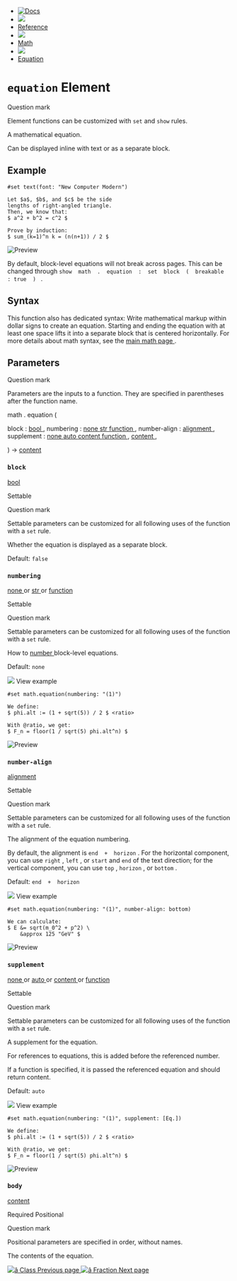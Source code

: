   * [ ![Docs](/assets/icons/16-docs-dark.svg) ](/docs)
  * ![](/assets/icons/16-arrow-right.svg)
  * [ Reference ](/docs/reference/)
  * ![](/assets/icons/16-arrow-right.svg)
  * [ Math ](/docs/reference/math/)
  * ![](/assets/icons/16-arrow-right.svg)
  * [ Equation ](/docs/reference/math/equation/)

#  ` equation ` Element

Question mark

Element functions can be customized with ` set ` and  ` show ` rules.

A mathematical equation.

Can be displayed inline with text or as a separate block.

##  Example

    
    
    #set text(font: "New Computer Modern")
    
    Let $a$, $b$, and $c$ be the side
    lengths of right-angled triangle.
    Then, we know that:
    $ a^2 + b^2 = c^2 $
    
    Prove by induction:
    $ sum_(k=1)^n k = (n(n+1)) / 2 $
    

![Preview](/assets/docs/JtxOgQArvspfmmStl8-3_gAAAAAAAAAA.png)

By default, block-level equations will not break across pages. This can be
changed through ` show  math  .  equation  :  set  block  (  breakable  :
true  )  ` .

##  Syntax

This function also has dedicated syntax: Write mathematical markup within
dollar signs to create an equation. Starting and ending the equation with at
least one space lifts it into a separate block that is centered horizontally.
For more details about math syntax, see the [ main math page
](/docs/reference/math/) .

##  Parameters

Question mark

Parameters are the inputs to a function. They are specified in parentheses
after the function name.

math  .  equation  (

block  :  [ bool ](/docs/reference/foundations/bool/) ,  numbering  :  [ none
](/docs/reference/foundations/none/) [ str ](/docs/reference/foundations/str/)
[ function ](/docs/reference/foundations/function/) ,  number-align  :  [
alignment ](/docs/reference/layout/alignment/) ,  supplement  :  [ none
](/docs/reference/foundations/none/) [ auto
](/docs/reference/foundations/auto/) [ content
](/docs/reference/foundations/content/) [ function
](/docs/reference/foundations/function/) ,  [ content
](/docs/reference/foundations/content/) ,

)  -> [ content ](/docs/reference/foundations/content/)

###  ` block `

[ bool ](/docs/reference/foundations/bool/)

Settable

Question mark

Settable parameters can be customized for all following uses of the function
with a ` set ` rule.

Whether the equation is displayed as a separate block.

Default: ` false  `

###  ` numbering `

[ none ](/docs/reference/foundations/none/) or  [ str
](/docs/reference/foundations/str/) or  [ function
](/docs/reference/foundations/function/)

Settable

Question mark

Settable parameters can be customized for all following uses of the function
with a ` set ` rule.

How to [ number ](/docs/reference/model/numbering/) block-level equations.

Default: ` none  `

![](/assets/icons/16-arrow-right.svg) View example

    
    
    #set math.equation(numbering: "(1)")
    
    We define:
    $ phi.alt := (1 + sqrt(5)) / 2 $ <ratio>
    
    With @ratio, we get:
    $ F_n = floor(1 / sqrt(5) phi.alt^n) $
    

![Preview](/assets/docs/ICkRN4qFA2wn3VV_dGJcKAAAAAAAAAAA.png)

###  ` number-align `

[ alignment ](/docs/reference/layout/alignment/)

Settable

Question mark

Settable parameters can be customized for all following uses of the function
with a ` set ` rule.

The alignment of the equation numbering.

By default, the alignment is ` end  +  horizon ` . For the horizontal
component, you can use ` right ` , ` left ` , or ` start ` and ` end ` of the
text direction; for the vertical component, you can use ` top ` , ` horizon `
, or ` bottom ` .

Default: ` end  +  horizon `

![](/assets/icons/16-arrow-right.svg) View example

    
    
    #set math.equation(numbering: "(1)", number-align: bottom)
    
    We can calculate:
    $ E &= sqrt(m_0^2 + p^2) \
        &approx 125 "GeV" $
    

![Preview](/assets/docs/EjQKswH-OBAc5Rwhl-7WNQAAAAAAAAAA.png)

###  ` supplement `

[ none ](/docs/reference/foundations/none/) or  [ auto
](/docs/reference/foundations/auto/) or  [ content
](/docs/reference/foundations/content/) or  [ function
](/docs/reference/foundations/function/)

Settable

Question mark

Settable parameters can be customized for all following uses of the function
with a ` set ` rule.

A supplement for the equation.

For references to equations, this is added before the referenced number.

If a function is specified, it is passed the referenced equation and should
return content.

Default: ` auto  `

![](/assets/icons/16-arrow-right.svg) View example

    
    
    #set math.equation(numbering: "(1)", supplement: [Eq.])
    
    We define:
    $ phi.alt := (1 + sqrt(5)) / 2 $ <ratio>
    
    With @ratio, we get:
    $ F_n = floor(1 / sqrt(5) phi.alt^n) $
    

![Preview](/assets/docs/LsvSGn7Nchg2dddv3zDBtAAAAAAAAAAA.png)

###  ` body `

[ content ](/docs/reference/foundations/content/)

Required  Positional

Question mark

Positional parameters are specified in order, without names.

The contents of the equation.

[ ![â](/assets/icons/16-arrow-right.svg) Class  Previous page
](/docs/reference/math/class/) [ ![â](/assets/icons/16-arrow-right.svg)
Fraction  Next page  ](/docs/reference/math/frac/)

